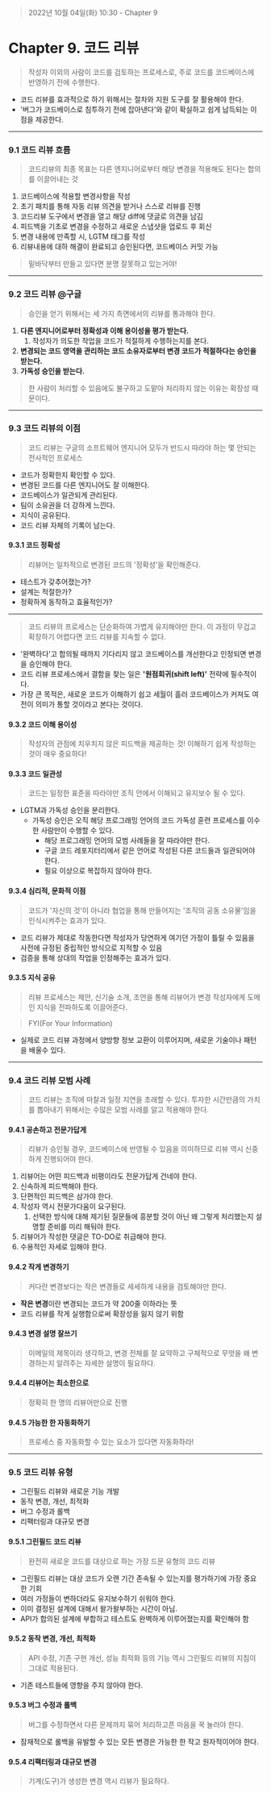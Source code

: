 > 2022년 10월 04일(화) 10:30 - Chapter 9

# Chapter 9. 코드 리뷰
> 작성자 이외의 사람이 코드를 검토하는 프로세스로, 주로 코드를 코드베이스에 반영하기 전에 수행한다.

- 코드 리뷰를 효과적으로 하기 위해서는 절차와 지원 도구를 잘 활용해야 한다.
- '버그가 코드베이스로 침투하기 전에 잡아낸다'와 같이 확실하고 쉽게 납득되는 이점을 제공한다.

---
### 9.1 코드 리뷰 흐름
> 코드리뷰의 최종 목표는 다른 엔지니어로부터 해당 변경을 적용해도 된다는 합의를 이끌어내는 것

1. 코드베이스에 적용할 변경사항을 작성
2. 초기 패치를 통해 자동 리뷰 의견을 받거나 스스로 리뷰를 진행
3. 코드리뷰 도구에서 변경을 열고 해당 diff에 댓글로 의견을 남김
4. 피드백을 기초로 변경을 수정하고 새로운 스냅샷을 업로드 후 회신
5. 변경 내용에 만족할 시, LGTM 태그를 작성
6. 리뷰내용에 대하 해결이 완료되고 승인된다면, 코드베이스 커밋 가능

> 밑바닥부터 만들고 있다면 분명 잘못하고 있는거야!

---
### 9.2 코드 리뷰 @구글
> 승인을 얻기 위해서는 세 가지 측면에서의 리뷰를 통과해야 한다.

1. **다른 엔지니어로부터 정확성과 이해 용이성을 평가 받는다.**
   1. 작성자가 의도한 작업을 코드가 적절하게 수행하는지를 본다.
2. **변경되는 코드 영역을 관리하는 코드 소유자로부터 변경 코드가 적절하다는 승인을 받는다.**
3. **가독성 승인을 받는다.**

> 한 사람이 처리할 수 있음에도 불구하고 도맡아 처리하지 않는 이유는 확장성 때문이다.

---
### 9.3 코드 리뷰의 이점
> 코드 리뷰는 구글의 소프트웨어 엔지니어 모두가 반드시 따라야 하는 몇 안되는 전사적인 프로세스

- 코드가 정확한지 확인할 수 있다.
- 변경된 코드를 다른 엔지니어도 잘 이해한다.
- 코드베이스가 일관되게 관리된다.
- 팀이 소유권을 더 강하게 느낀다.
- 지식이 공유된다.
- 코드 리뷰 자체의 기록이 남는다.

#### 9.3.1 코드 정확성
> 리뷰어는 일차적으로 변경된 코드의 '정확성'을 확인해준다.

- 테스트가 갖추어졌는가?
- 설계는 적절한가?
- 정확하게 동작하고 효율적인가?

---
> 코드 리뷰의 프로세스는 단순화하여 가볍게 유지해야만 한다. 이 과정이 무겁고 확장하기 어렵다면 코드 리뷰를 지속할 수 없다.

- '완벽하다'고 합의될 때까지 기다리지 않고 코드베이스를 개선한다고 인정되면 변경을 승인해야 한다.
- 코드 리뷰 프로세스에서 결함을 찾는 일은 **'원점회귀(shift left)'** 전략에 필수적이다.
- 가장 큰 목적은, 새로운 코드가 이해하기 쉽고 세월이 흘러 코드베이스가 커져도 여전이 의미가 통할 것이라고 본다는 것이다.

#### 9.3.2 코드 이해 용이성
> 작성자의 관점에 치우치지 않은 피드백을 제공하는 것! 이해하기 쉽게 작성하는 것이 매우 중요하다!

#### 9.3.3 코드 일관성
> 코드는 일정한 표준을 따라야만 조직 안에서 이해되고 유지보수 될 수 있다.

- LGTM과 가독성 승인을 분리한다.
  - 가독성 승인은 오직 해당 프로그래밍 언어의 코드 가독성 훈련 프로세스를 이수한 사람만이 수행할 수 있다.
    - 해당 프로그래밍 언어의 모범 사례들을 잘 따라야만 한다.
    - 구글 코드 레포지터리에서 같은 언어로 작성된 다른 코드들과 일관되어야 한다.
    - 필요 이상으로 복잡하지 않아야 한다.
  
#### 9.3.4 심리적, 문화적 이점
> 코드가 '자신의 것'이 아니라 협업을 통해 만들어지는 '조직의 공동 소유물'임을 인식시켜주는 효과가 있다.

- 코드 리뷰가 제대로 작동한다면 작성자가 당연하게 여기던 가정이 틀릴 수 있음을 사전에 규정된 중립적인 방식으로 지적할 수 있음
- 검증을 통해 상대의 작업을 인정해주는 효과가 있다.

#### 9.3.5 지식 공유
> 리뷰 프로세스는 제안, 신기술 소개, 조언을 통해 리뷰어가 변경 작성자에게 도메인 지식을 전파하도록 이끌어준다.

> FYI(For Your Information)

- 실제로 코드 리뷰 과정에서 양방향 정보 교환이 이루어지며, 새로운 기술이나 패턴을 배울수 있다.

---
### 9.4 코드 리뷰 모범 사례
> 코드 리뷰는 조직에 마찰과 일정 지연을 초래할 수 있다. 투자한 시간만큼의 가치를 뽑아내기 위해서는 수많은 모범 사례를 
> 알고 적용해야 한다.

#### 9.4.1 공손하고 전문가답게
> 리뷰가 승인될 경우, 코드베이스에 반영될 수 있음을 의미하므로 리뷰 역시 신중하게 진행되어야 한다.

1. 리뷰어는 어떤 피드백과 비평이라도 전문가답게 건네야 한다.
2. 신속하게 피드백해야 한다.
3. 단편적인 피드백은 삼가야 한다.
4. 작성자 역시 전문가다움이 요구된다.
   1. 선택한 방식에 대해 제기된 질문들에 흥분할 것이 아닌 왜 그렇게 처리했는지 설명할 준비를 미리 해둬야 한다.
5. 리뷰어가 작성한 댓글은 TO-DO로 취급해야 한다.
6. 수용적인 자세로 임해야 한다.

#### 9.4.2 작게 변경하기
> 커다란 변경보다는 작은 변경들로 세세하게 내용을 검토해야만 한다.

- **작은 변경**이란 변경되는 코드가 약 200줄 이하라는 뜻
- 코드 리뷰를 작게 실행함으로써 확장성을 잃지 않기 위함

#### 9.4.3 변경 설명 잘쓰기
> 이메일의 제목이라 생각하고, 변경 전체를 잘 요약하고 구체적으로 무엇을 왜 변경하는지 알려주는 자세한 설명이 필요하다.

#### 9.4.4 리뷰어는 최소한으로
> 정확히 한 명의 리뷰어만으로 진행

#### 9.4.5 가능한 한 자동화하기
> 프로세스 중 자동화할 수 있는 요소가 있다면 자동화하라!

---
### 9.5 코드 리뷰 유형
- 그린필드 리뷰와 새로운 기능 개발
- 동작 변경, 개선, 최적화
- 버그 수정과 롤백
- 리팩터링과 대규모 변경

#### 9.5.1 그린필드 코드 리뷰
> 완전히 새로운 코드를 대상으로 하는 가장 드문 유형의 코드 리뷰

- 그린필드 리뷰는 대상 코드가 오랜 기간 존속될 수 있는지를 평가하기에 가장 중요한 기회
- 여러 가정들이 변하더라도 유지보수하기 쉬워야 한다.
- 이미 결정된 설계에 대해서 왈가왈부하는 시간이 아님.
- API가 합의된 설계에 부합하고 테스트도 완벽하게 이루어졌는지를 확인해야 함

#### 9.5.2 동작 변경, 개선, 최적화
> API 수정, 기존 구현 개선, 성능 최적화 등의 기능 역시 그린필드 리뷰의 지침이 그대로 적용된다.

- 기존 테스트들에 영향을 주지 않아야 한다.

#### 9.5.3 버그 수정과 롤백
> 버그를 수정하면서 다른 문제까지 묶어 처리하고픈 마음을 꾹 눌러야 한다.

- 잠재적으로 롤백을 유발할 수 있는 모든 변경은 가능한 한 작고 원자적이어야 한다.

#### 9.5.4 리팩터링과 대규모 변경
> 기계(도구)가 생성한 변경 역시 리뷰가 필요하다.
